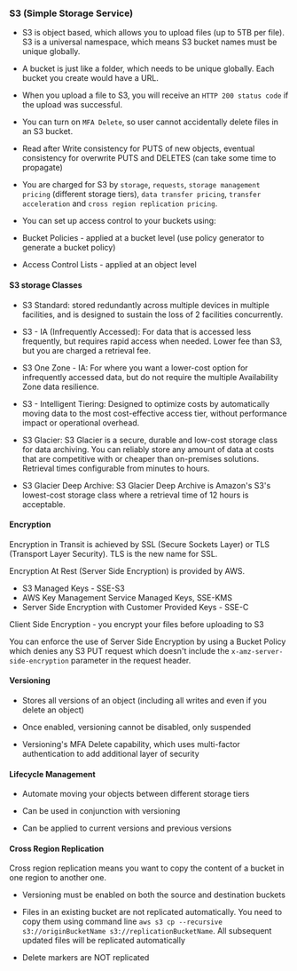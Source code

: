 ### S3 (Simple Storage Service)

- S3 is object based, which allows you to upload files (up to 5TB per file). S3 is a universal namespace, which means S3 bucket names must be unique globally.

- A bucket is just like a folder, which needs to be unique globally. Each bucket you create would have a URL.

- When you upload a file to S3, you will receive an `HTTP 200 status code` if the upload was successful.

- You can turn on `MFA Delete`, so user cannot accidentally delete files in an S3 bucket.

- Read after Write consistency for PUTS of new objects, eventual consistency for overwrite PUTS and DELETES (can take some time to propagate)

- You are charged for S3 by `storage`, `requests`, `storage management pricing` (different storage tiers), `data transfer pricing`, `transfer acceleration` and `cross region replication pricing`.

- You can set up access control to your buckets using:
 - Bucket Policies - applied at a bucket level (use policy generator to generate a bucket policy)
 - Access Control Lists - applied at an object level

#### S3 storage Classes

- S3 Standard: stored redundantly across multiple devices in multiple facilities, and is designed to sustain the loss of 2 facilities concurrently.

- S3 - IA (Infrequently Accessed): For data that is accessed less frequently, but requires rapid access when needed. Lower fee than S3, but you are charged a retrieval fee.

- S3 One Zone - IA: For where you want a lower-cost option for infrequently accessed data, but do not require the multiple Availability Zone data resilience.

- S3 - Intelligent Tiering: Designed to optimize costs by automatically moving data to the most cost-effective access tier, without performance impact or operational overhead.

- S3 Glacier: S3 Glacier is a secure, durable and low-cost storage class for data archiving. You can reliably store any amount of data at costs that are competitive with or cheaper than on-premises solutions. Retrieval times configurable from minutes to hours.

- S3 Glacier Deep Archive: S3 Glacier Deep Archive is Amazon's S3's lowest-cost storage class where a retrieval time of 12 hours is acceptable.

#### Encryption

Encryption in Transit is achieved by SSL (Secure Sockets Layer) or TLS (Transport Layer Security). TLS is the new name for SSL.

Encryption At Rest (Server Side Encryption) is provided by AWS.
 - S3 Managed Keys - SSE-S3
 - AWS Key Management Service Managed Keys, SSE-KMS
 - Server Side Encryption with Customer Provided Keys - SSE-C
 
 Client Side Encryption - you encrypt your files before uploading to S3
 
 You can enforce the use of Server Side Encryption by using a Bucket Policy which denies any S3 PUT request which doesn't include the `x-amz-server-side-encryption` parameter in the request header.

#### Versioning

- Stores all versions of an object (including all writes and even if you delete an object)

- Once enabled, versioning cannot be disabled, only suspended

- Versioning's MFA Delete capability, which uses multi-factor authentication to add additional layer of security

#### Lifecycle Management

- Automate moving your objects between different storage tiers

- Can be used in conjunction with versioning

- Can be applied to current versions and previous versions

#### Cross Region Replication

Cross region replication means you want to copy the content of a bucket in one region to another one.

- Versioning must be enabled on both the source and destination buckets

- Files in an existing bucket are not replicated automatically. You need to copy them using command line `aws s3 cp --recursive s3://originBucketName s3://replicationBucketName`. All subsequent updated files will be replicated automatically

- Delete markers are NOT replicated
